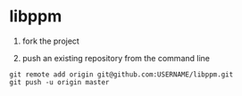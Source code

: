 # libppm

1) fork the project

2) push an existing repository from the command line

```
git remote add origin git@github.com:USERNAME/libppm.git
git push -u origin master
```
